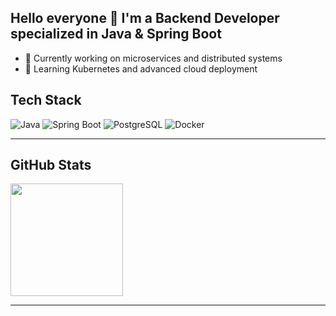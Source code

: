 ## Hello everyone 👋 I'm a Backend Developer specialized in Java & Spring Boot

- 🔭 Currently working on microservices and distributed systems
- 🌱 Learning Kubernetes and advanced cloud deployment 

## Tech Stack

<p align="left">
  <!-- Java -->
  <img src="https://img.shields.io/badge/Java-ED8B00?style=for-the-badge&logo=java&logoColor=white" alt="Java" />
  <!-- Spring Boot -->
  <img src="https://img.shields.io/badge/Spring%20Boot-6DB33F?style=for-the-badge&logo=spring&logoColor=white" alt="Spring Boot" />
  <!-- PostgreSQL -->
  <img src="https://img.shields.io/badge/PostgreSQL-316192?style=for-the-badge&logo=postgresql&logoColor=white" alt="PostgreSQL" />
  <!-- Docker -->
  <img src="https://img.shields.io/badge/Docker-2496ED?style=for-the-badge&logo=docker&logoColor=white" alt="Docker" />
</p>

---

## GitHub Stats

<div align="left">
  <!-- GitHub Stats -->
  <img height="180em" src="https://github-readme-stats.vercel.app/api?username=fantrexx&show_icons=true&theme=radical" />
  <!-- Top Languages -->
<!--   <img height="180em" src="https://github-readme-stats.vercel.app/api/top-langs/?username=fantrexx&layout=compact&theme=radical" /> -->
</div>

---
